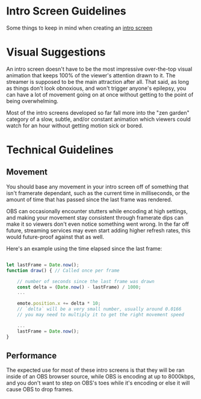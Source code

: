 # Intro Screen Guidelines
Some things to keep in mind when creating an [intro screen](README.md)

# Visual Suggestions

An intro screen doesn't have to be the most impressive over-the-top visual animation that keeps 100% of the viewer's attention drawn to it. The streamer is supposed to be the main attraction after all. That said, as long as things don't look obnoxious, and won't trigger anyone's epilepsy, you can have a lot of movement going on at once without getting to the point of being overwhelming.

Most of the intro screens developed so far fall more into the "zen garden" category of a slow, subtle, and/or constant animation which viewers could watch for an hour without getting motion sick or bored.

# Technical Guidelines

## Movement
You should base any movement in your intro screen off of something that isn't framerate dependant, such as the current time in milliseconds, or the amount of time that has passed since the last frame was rendered.

OBS can occasionally encounter stutters while encoding at high settings, and making your movement stay consistent through framerate dips can make it so viewers don't even notice something went wrong. In the far off future, streaming services may even start adding higher refresh rates, this would future-proof against that as well.

Here's an example using the time elapsed since the last frame:
```js

let lastFrame = Date.now();
function draw() { // Called once per frame

    // number of seconds since the last frame was drawn
    const delta = (Date.now() - lastFrame) / 1000;
    ...

    emote.position.x += delta * 10; 
    // `delta` will be a very small number, usually around 0.0166
    // you may need to multiply it to get the right movement speed

    ...
    lastFrame = Date.now();
}
```

## Performance
The expected use for most of these intro screens is that they will be ran inside of an OBS browser source, while OBS is encoding at up to 8000kbps, and you don't want to step on OBS's toes while it's encoding or else it will cause OBS to drop frames.
